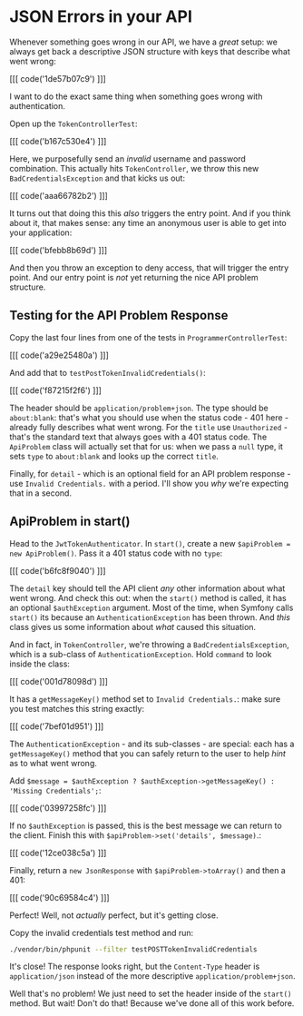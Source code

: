 # JSON Errors in your API

Whenever something goes wrong in our API, we have a *great* setup: we always get
back a descriptive JSON structure with keys that describe what went wrong:

[[[ code('1de57b07c9') ]]]

I want to do the exact same thing when something goes wrong with authentication.

Open up the `TokenControllerTest`:

[[[ code('b167c530e4') ]]]

Here, we purposefully send an *invalid* username and password combination.
This actually hits `TokenController`, we throw this new `BadCredentialsException`
and that kicks us out:

[[[ code('aaa66782b2') ]]]

It turns out that doing this this *also* triggers the entry point. And if you think
about it, that makes sense: any time an anonymous user is able to get into your
application:

[[[ code('bfebb8b69d') ]]]

And then you throw an exception to deny access, that will trigger the entry
point. And our entry point is *not* yet returning the nice API problem structure.

## Testing for the API Problem Response

Copy the last four lines from one of the tests in `ProgrammerControllerTest`:

[[[ code('a29e25480a') ]]]

And add that to `testPostTokenInvalidCredentials()`:

[[[ code('f87215f2f6') ]]]

The header should be `application/problem+json`. The type should be `about:blank`:
that's what you should use when the status code - 401 here - already fully describes
what went wrong. For the `title` use `Unauthorized` - that's the standard text that
always goes with a 401 status code. The `ApiProblem` class will actually set that
for us: when we pass a `null` type, it sets `type` to `about:blank` and looks up
the correct `title`.

Finally, for `detail` - which is an optional field for an API problem response - use
`Invalid Credentials.` with a period. I'll show you *why* we're expecting that in
a second.

## ApiProblem in start()

Head to the `JwtTokenAuthenticator`. In `start()`, create a new `$apiProblem = new ApiProblem()`.
Pass it a 401 status code with no `type`:

[[[ code('b6fc8f9040') ]]]

The `detail` key should tell the API client *any* other information about what went
wrong. And check this out: when the `start()` method is called, it has an optional
`$authException` argument. Most of the time, when Symfony calls `start()` its because
an `AuthenticationException` has been thrown. And *this* class gives us some information
about *what* caused this situation.

And in fact, in `TokenController`, we're throwing a `BadCredentialsException`, which
is a sub-class of `AuthenticationException`. Hold `command` to look inside the class:

[[[ code('001d78098d') ]]]

It has a `getMessageKey()` method set to `Invalid Credentials.`: make sure you test
matches this string exactly:

[[[ code('7bef01d951') ]]]

The `AuthenticationException` - and its sub-classes - are special: each has a
`getMessageKey()` method that you can safely return to the user to help *hint* as
to what went wrong.

Add `$message = $authException ? $authException->getMessageKey() : 'Missing Credentials';`:

[[[ code('03997258fc') ]]]

If no `$authException` is passed, this is the best message we can return to the client.
Finish this with `$apiProblem->set('details', $message)`.:

[[[ code('12ce038c5a') ]]]

Finally, return a `new JsonResponse` with `$apiProblem->toArray()` and then a 401:

[[[ code('90c69584c4') ]]]

Perfect! Well, not *actually* perfect, but it's getting close.

Copy the invalid credentials test method and run:

```bash
./vendor/bin/phpunit --filter testPOSTTokenInvalidCredentials
```

It's close! The response looks right, but the `Content-Type` header is `application/json`
instead of the more descriptive `application/problem+json`.

Well that's no problem! We just need to set the header inside of the `start()`
method. But wait! Don't do that! Because we've done all of this work before.
